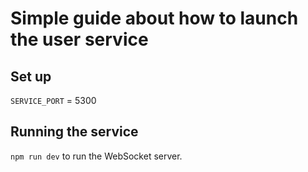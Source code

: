 # Simple guide about how to launch the user service

## Set up

`SERVICE_PORT` = 5300

## Running the service

`npm run dev` to run the WebSocket server.
